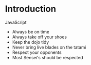 Introduction
==========
JavaScript
* Always be on time
* Always take off your shoes
* Keep the dojo tidy
* Never bring live blades on the tatami
* Respect your opponents
* Most Sensei's should be respected
